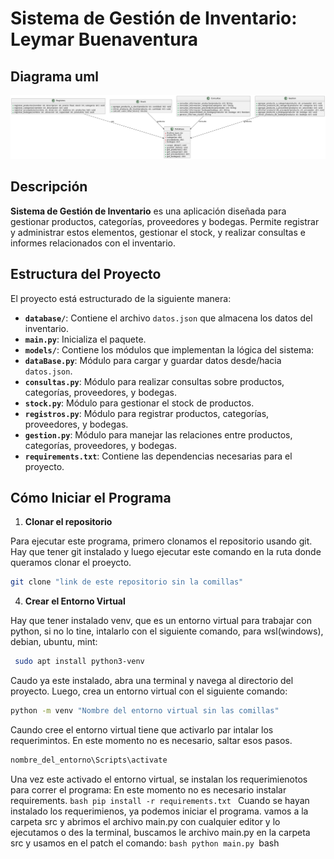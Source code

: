 # Sistema de Gestión de Inventario: Leymar Buenaventura

## Diagrama uml
![diagramaUml](src/static/uml.png )


## Descripción
 **Sistema de Gestión de Inventario** es una aplicación diseñada para gestionar productos, categorías, proveedores y bodegas. Permite registrar y administrar estos elementos, gestionar el stock, y realizar consultas e informes relacionados con el inventario.

## Estructura del Proyecto

El proyecto está estructurado de la siguiente manera:

   - **`database/`**: Contiene el archivo `datos.json` que almacena los datos del inventario.
   - **`main.py`**: Inicializa el paquete.
   - **`models/`**: Contiene los módulos que implementan la lógica del sistema:
  - **`dataBase.py`**: Módulo para cargar y guardar datos desde/hacia `datos.json`.
  - **`consultas.py`**: Módulo para realizar consultas sobre productos, categorías, proveedores, y bodegas.
  - **`stock.py`**: Módulo para gestionar el stock de productos.
  - **`registros.py`**: Módulo para registrar productos, categorías, proveedores, y bodegas.
  - **`gestion.py`**: Módulo para manejar las relaciones entre productos, categorías, proveedores, y bodegas.
- **`requirements.txt`**: Contiene las dependencias necesarias para el proyecto.


## Cómo Iniciar el Programa
1. **Clonar el repositorio**
   
Para ejecutar este programa, primero clonamos el repositorio usando git. Hay que tener git instalado y luego ejecutar este comando en la ruta donde queramos clonar el proeycto.
   ```bash
   git clone "link de este repositorio sin la comillas"
   ```

4. **Crear el Entorno Virtual**

Hay que tener instalado venv, que es un entorno virtual para trabajar con python, si no lo tine, intalarlo con el siguiente comando, para wsl(windows), debian, ubuntu, mint:

  ```bash
   sudo apt install python3-venv
  ```


  Caudo ya este instalado, abra una terminal y navega al directorio del proyecto. Luego, crea un entorno virtual con el siguiente comando:

   ```bash
   python -m venv "Nombre del entorno virtual sin las comillas"
   ```
  
 Caundo cree el entorno virtual tiene que activarlo par intalar los requerimintos. En este momento no es necesario, saltar esos pasos.
  ```bash
  nombre_del_entorno\Scripts\activate
  ```
Una vez este activado el entorno virtual, se instalan los requerimienotos para correr el programa: En este momento no es necesario instalar requirements.
    ```bash
     pip install -r requirements.txt
    ```
Cuando se hayan instalado los requerimienos, ya podemos iniciar el programa. vamos a la carpeta src y abrimos el archivo main.py con cualquier editor y lo ejecutamos o des la terminal, buscamos le archivo main.py en la carpeta src y usamos en el patch el comando:
    ```bash
   python main.py
     ```bash


